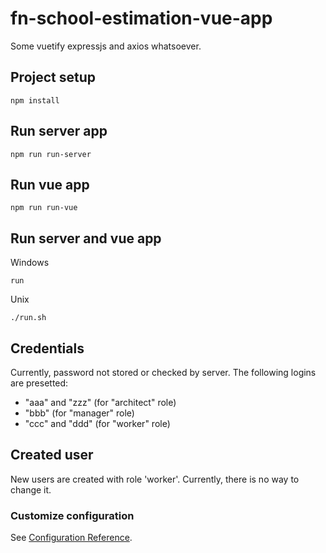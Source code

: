 # fn-school-estimation-vue-app
Some vuetify expressjs and axios whatsoever.

## Project setup
```
npm install
```

## Run server app
```
npm run run-server
```

## Run vue app
```
npm run run-vue
```

## Run server and vue app
Windows
```
run
```

Unix
```
./run.sh
```

## Credentials
Currently, password not stored or checked by server.
The following logins are presetted:
- "aaa" and "zzz" (for "architect" role)
- "bbb" (for "manager" role)
- "ccc" and "ddd" (for "worker" role)

## Created user
New users are created with role 'worker'.
Currently, there is no way to change it.

### Customize configuration
See [Configuration Reference](https://cli.vuejs.org/config/).
